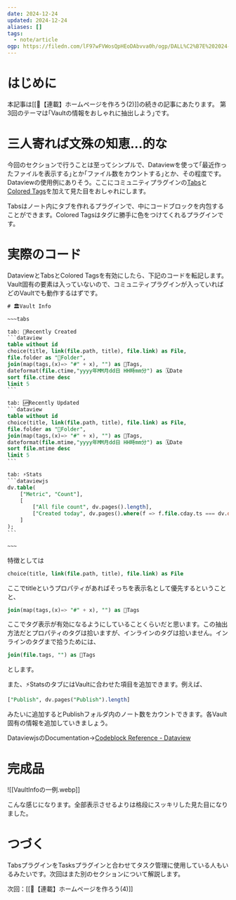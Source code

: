 ```yaml
---
date: 2024-12-24
updated: 2024-12-24
aliases: []
tags:
  - note/article
ogp: https://filedn.com/lF97wFVWosQpHEoDAbvva0h/ogp/DALL%C2%B7E%202024-12-22%2017.58.45%20-%20An%20abstract%20illustration%20inspired%20by%20the%20concept%20of%20fundamentals%2C%20featuring%20geometric%20shapes%20such%20as%20circles%2C%20triangles%2C%20and%20squares%20in%20a%20harmonious%20c.jpg
---
```


# はじめに

本記事は[[📘【連載】ホームページを作ろう(2)]]の続きの記事にあたります。
第3回のテーマは｢Vaultの情報をおしゃれに抽出しよう｣です。

# 三人寄れば文殊の知恵...的な

今回のセクションで行うことは至ってシンプルで、Dataviewを使って｢最近作ったファイルを表示する｣とか｢ファイル数をカウントする｣とか、その程度です。Dataviewの使用例にありそう。ここにコミュニティプラグインの[Tabs](https://github.com/xhuajin/obsidian-tabs)と[Colored Tags](https://github.com/pfrankov/obsidian-colored-tags)を加えて見た目をおしゃれにします。

Tabsはノート内にタブを作れるプラグインで、中にコードブロックを内包することができます。Colored Tagsはタグに勝手に色をつけてくれるプラグインです。

# 実際のコード

DataviewとTabsとColored Tagsを有効にしたら、下記のコードを転記します。Vault固有の要素は入っていないので、コミュニティプラグインが入っていればどのVaultでも動作するはずです。

````sql
# 🏛️Vault Info

~~~tabs

tab: 🌱Recently Created
```dataview
table without id
choice(title, link(file.path, title), file.link) as File,
file.folder as "📁Folder", 
join(map(tags,(x)=> "#" + x), "") as 🔖Tags, 
dateformat(file.ctime,"yyyy年MM月dd日 HH時mm分") as 🗓️Date
sort file.ctime desc
limit 5
```

tab: 🆙Recently Updated
```dataview
table without id
choice(title, link(file.path, title), file.link) as File,
file.folder as "📁Folder", 
join(map(tags,(x)=> "#" + x), "") as 🔖Tags, 
dateformat(file.mtime,"yyyy年MM月dd日 HH時mm分") as 🗓️Date
sort file.mtime desc
limit 5
```

tab: ⚡️Stats
```dataviewjs
dv.table(
    ["Metric", "Count"], 
    [
        ["All file count", dv.pages().length],
        ["Created today", dv.pages().where(f => f.file.cday.ts === dv.date('today').ts).length]
    ]
);
```

~~~

````

特徴としては

```sql
choice(title, link(file.path, title), file.link) as File
```

ここでtitleというプロパティがあればそっちを表示名として優先するということと、

```sql
join(map(tags,(x)=> "#" + x), "") as 🔖Tags
```

ここでタグ表示が有効になるようにしていることくらいだと思います。この抽出方法だとプロパティのタグは拾いますが、インラインのタグは拾いません。インラインのタグまで拾うためには、

```sql
join(file.tags, "") as 🔖Tags
```

とします。

また、⚡️StatsのタブにはVaultに合わせた項目を追加できます。例えば、

```sql
["Publish", dv.pages("Publish").length]
```

みたいに追加するとPublishフォルダ内のノート数をカウントできます。各Vault固有の情報を追加していきましょう。

DataviewjsのDocumentation→[Codeblock Reference - Dataview](https://blacksmithgu.github.io/obsidian-dataview/api/code-reference/)

# 完成品

![[VaultInfoの一例.webp]]

こんな感じになります。全部表示させるよりは格段にスッキリした見た目になりました。

# つづく

TabsプラグインをTasksプラグインと合わせてタスク管理に使用している人もいるみたいです。次回はまた別のセクションについて解説します。

次回：[[📘【連載】ホームページを作ろう(4)]]